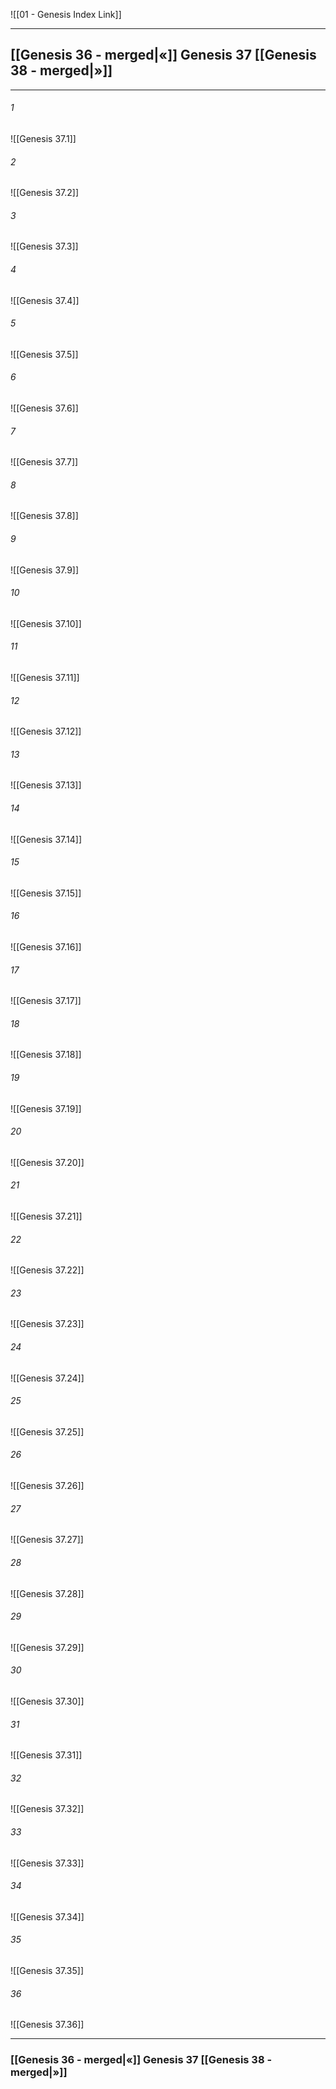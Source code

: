 ![[01 - Genesis Index Link]]

---
##  [[Genesis 36 - merged|«]] Genesis 37 [[Genesis 38 - merged|»]]

---

###### 1
![[Genesis 37.1]] 

###### 2
![[Genesis 37.2]] 

###### 3
![[Genesis 37.3]] 

###### 4
![[Genesis 37.4]]

###### 5 
![[Genesis 37.5]] 

###### 6
![[Genesis 37.6]] 

###### 7
![[Genesis 37.7]] 

###### 8
![[Genesis 37.8]] 

###### 9
![[Genesis 37.9]] 

###### 10
![[Genesis 37.10]] 

###### 11
![[Genesis 37.11]] 

###### 12
![[Genesis 37.12]]

###### 13
![[Genesis 37.13]] 

###### 14
![[Genesis 37.14]] 

###### 15
![[Genesis 37.15]]

###### 16
![[Genesis 37.16]] 

###### 17
![[Genesis 37.17]]

###### 18
![[Genesis 37.18]] 

###### 19
![[Genesis 37.19]] 

###### 20
![[Genesis 37.20]]

###### 21
![[Genesis 37.21]] 

###### 22
![[Genesis 37.22]] 

###### 23
![[Genesis 37.23]]

###### 24
![[Genesis 37.24]] 

###### 25
![[Genesis 37.25]]

###### 26
![[Genesis 37.26]] 

###### 27
![[Genesis 37.27]] 

###### 28
![[Genesis 37.28]]

###### 29
![[Genesis 37.29]] 

###### 30
![[Genesis 37.30]] 

###### 31
![[Genesis 37.31]] 

###### 32
![[Genesis 37.32]] 

###### 33
![[Genesis 37.33]]

###### 34
![[Genesis 37.34]] 

###### 35
![[Genesis 37.35]]

###### 36
![[Genesis 37.36]] 


---
###  [[Genesis 36 - merged|«]] Genesis 37 [[Genesis 38 - merged|»]]